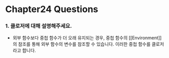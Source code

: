 # Chapter24 Questions

### 1. 클로저에 대해 설명해주세요.

- 외부 함수보다 중첩 함수가 더 오래 유지되는 경우, 중첩 함수의 \[\[Environment]]의 참조를 통해 외부 함수의 변수를 참조할 수 있습니다. 이러한 중첩 함수를 클로저라고 합니다.
